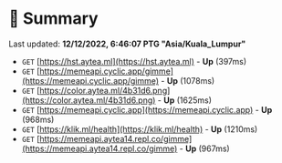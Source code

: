 # 📖 Summary
Last updated: **12/12/2022, 6:46:07 PTG "Asia/Kuala_Lumpur"**

- `GET` [https://hst.aytea.ml](https://hst.aytea.ml) - **Up** (397ms)
- `GET` [https://memeapi.cyclic.app/gimme](https://memeapi.cyclic.app/gimme) - **Up** (1078ms)
- `GET` [https://color.aytea.ml/4b31d6.png](https://color.aytea.ml/4b31d6.png) - **Up** (1625ms)
- `GET` [https://memeapi.cyclic.app](https://memeapi.cyclic.app) - **Up** (968ms)
- `GET` [https://klik.ml/health](https://klik.ml/health) - **Up** (1210ms)
- `GET` [https://memeapi.aytea14.repl.co/gimme](https://memeapi.aytea14.repl.co/gimme) - **Up** (967ms)
